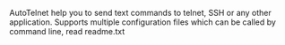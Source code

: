 AutoTelnet help you to send text commands to telnet, SSH or any other application. Supports multiple configuration files which can be called by command line, read readme.txt